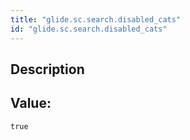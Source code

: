 ```yaml
---
title: "glide.sc.search.disabled_cats"
id: "glide.sc.search.disabled_cats"
---
```

## Description



## Value: 
```
true
```